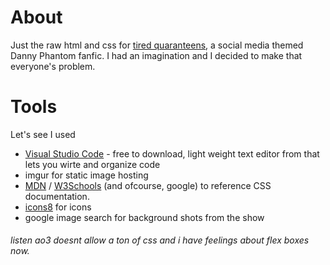 # About
Just the raw html and css for [tired quaranteens](https://archiveofourown.org/works/27314074/chapters/66735937), a social media themed Danny Phantom fanfic. I had an imagination and I decided to make that everyone's problem. 

# Tools 
Let's see I used
* [Visual Studio Code](https://code.visualstudio.com/download) - free to download, light weight text editor from that lets you wirte and organize code 
* imgur for static image hosting
* [MDN](https://developer.mozilla.org/en-US/docs/Learn) / [W3Schools](https://www.w3schools.com/) (and ofcourse, google) to reference CSS documentation. 
* [icons8](https://icons8.com/) for icons 
* google image search for background shots from the show


###### listen ao3 doesnt allow a ton of css and i have feelings about flex boxes now.